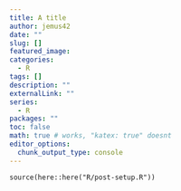 ```yaml
---
title: A title
author: jemus42
date: ""
slug: []
featured_image: 
categories:
  - R
tags: []
description: ""
externalLink: ""
series:
  - R
packages: ""
toc: false
math: true # works, "katex: true" doesnt
editor_options: 
  chunk_output_type: console
---
```


```{r setup}
source(here::here("R/post-setup.R"))
```



<!-- End --- >
```{r sessioninfo, summary="Session Info"}
sessioninfo:sessioninfo()
```
